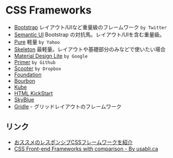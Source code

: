 # CSS Frameworks

- [Bootstrap](http://getbootstrap.com/) レイアウト/UIなど重量級のフレームワーク `by Twitter`
- [Semantic UI](http://semantic-ui.com/) Bootstrap の対抗馬。レイアウト/UIを含む重量級。
- [Pure](http://purecss.io/) 軽量 `by Yahoo`
- [Skeleton](http://getskeleton.com/) 最軽量。レイアウトや基礎部分のみなどで使いたい場合
- [Material Design Lite](http://www.getmdl.io/) `by Google`
- [Primer](http://primercss.io/) `by Github`
- [Scooter](http://dropbox.github.io/scooter/index.html) `by Dropbox`
- [Foundation](http://foundation.zurb.com/)
- [Bourbon](http://bourbon.io/)
- [Kube](https://imperavi.com/kube/)
- [HTML KickStart](http://www.99lime.com/elements/)
- [SkyBlue](http://stanko.github.io/skyblue/) 
- [Gridle](http://gridle.org/) - グリッドレイアウトのフレームワーク

## リンク

- [おススメのレスポンシブCSSフレームワークを紹介](http://webhack.hatenablog.com/entry/2015/07/10/214739)
- [CSS Front-end Frameworks with comparison - By usabli.ca](http://usablica.github.io/front-end-frameworks/compare.html)
